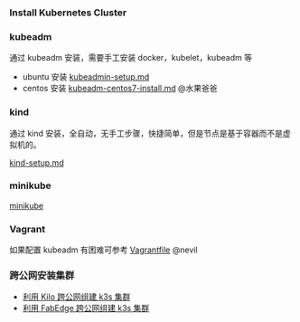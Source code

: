 ### Install Kubernetes Cluster

### kubeadm

通过 kubeadm 安装，需要手工安装 docker，kubelet，kubeadm 等

- ubuntu 安装 [kubeadmin-setup.md](k8s-by-kubeadm)
- centos 安装 [kubeadm-centos7-install.md](kubeadm-centos7-install.md) @水果爸爸

### kind

通过 kind 安装，全自动，无手工步骤，快捷简单，但是节点是基于容器而不是虚拟机的。

[kind-setup.md](1.2.kind-setup.md)

### minikube

[minikube](1.minikube-setup.md)

### Vagrant

如果配置 kubeadm 有困难可参考 [Vagrantfile](Vagrantfile) @nevil

### 跨公网安装集群

- [利用 Kilo 跨公网组建 k3s 集群](https://zsnmwy.notion.site/Kilo-k3s-a3b5c98fab14432594f6bdbaeffb7c77)
- [利用 FabEdge 跨公网组建 k3s 集群](https://zsnmwy.notion.site/FabEdge-k3s-43ef0b8662be4c70bc74185c05cd517e)
